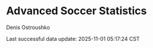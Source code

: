 # Advanced Soccer Statistics
Denis Ostroushko

<!-- gfm -->

Last successful data update: 2025-11-01 05:17:24 CST

